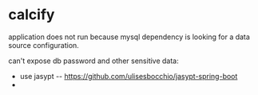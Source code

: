 # calcify

application does not run because mysql dependency is looking for a data source configuration.

can't expose db password and other sensitive data:
 - use jasypt -- https://github.com/ulisesbocchio/jasypt-spring-boot
 - 